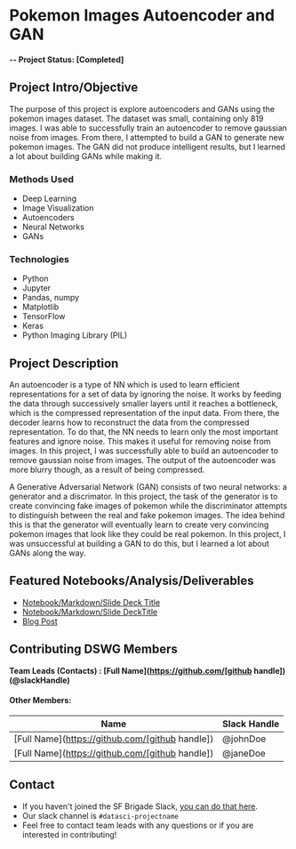 # Pokemon Images Autoencoder and GAN

#### -- Project Status: [Completed]

## Project Intro/Objective
The purpose of this project is explore autoencoders and GANs using the pokemon images dataset. The dataset was small, containing only 819 images. I was able to successfully train an autoencoder to remove gaussian noise from images. From there, I attempted to build a GAN to generate new pokemon images. The GAN did not produce intelligent results, but I learned a lot about building GANs while making it.

### Methods Used
* Deep Learning
* Image Visualization
* Autoencoders
* Neural Networks
* GANs

### Technologies
* Python
* Jupyter
* Pandas, numpy
* Matplotlib
* TensorFlow
* Keras
* Python Imaging Library (PIL)


## Project Description
An autoencoder is a type of NN which is used to learn efficient representations for a set of data by ignoring the noise. It works by feeding the data through successively smaller layers until it reaches a bottleneck, which is the compressed representation of the input data. From there, the decoder learns how to reconstruct the data from the compressed representation. To do that, the NN needs to learn only the most important features and ignore noise. This makes it useful for removing noise from images. In this project, I was successfully able to build an autoencoder to remove gaussian noise from images. The output of the autoencoder was more blurry though, as a result of being compressed.

A Generative Adversarial Network (GAN) consists of two neural networks: a generator and a discrimator. In this project, the task of the generator is to create convincing fake images of pokemon while the discriminator attempts to distinguish between the real and fake pokemon images. The idea behind this is that the generator will eventually learn to create very convincing pokemon images that look like they could be real pokemon. In this project, I was unsuccessful at building a GAN to do this, but I learned a lot about GANs along the way.


## Featured Notebooks/Analysis/Deliverables
* [Notebook/Markdown/Slide Deck Title](link)
* [Notebook/Markdown/Slide DeckTitle](link)
* [Blog Post](link)


## Contributing DSWG Members

**Team Leads (Contacts) : [Full Name](https://github.com/[github handle])(@slackHandle)**

#### Other Members:

|Name     |  Slack Handle   | 
|---------|-----------------|
|[Full Name](https://github.com/[github handle])| @johnDoe        |
|[Full Name](https://github.com/[github handle]) |     @janeDoe    |

## Contact
* If you haven't joined the SF Brigade Slack, [you can do that here](http://c4sf.me/slack).  
* Our slack channel is `#datasci-projectname`
* Feel free to contact team leads with any questions or if you are interested in contributing!
